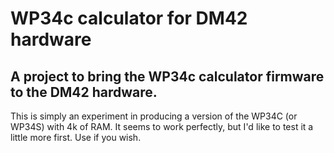# WP34c calculator for DM42 hardware

## A project to bring the WP34c calculator firmware to the DM42 hardware. 

This is simply an experiment in producing a version of the WP34C (or WP34S) with 4k of RAM. It seems to work perfectly, but I'd like to test it a little more first. Use if you wish.